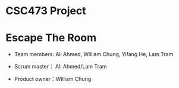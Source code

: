 # CSC473 Project
# Escape The Room

* Team members: Ali Ahmed, William Chung, Yifang He, Lam Tram

* Scrum master： Ali Ahmed/Lam Tram

* Product owner：William Chung
